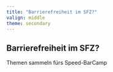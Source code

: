 ```yaml
---
title: "Barrierefreiheit im SFZ?"
valign: middle
theme: secondary
---
```

## Barrierefreiheit im SFZ?
Themen sammeln fürs Speed-BarCamp
